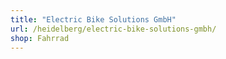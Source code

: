 ```yaml
---
title: "Electric Bike Solutions GmbH"
url: /heidelberg/electric-bike-solutions-gmbh/
shop: Fahrrad
---
```

